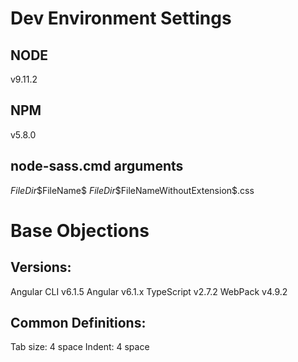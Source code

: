 # Dev Environment Settings

## NODE
v9.11.2

## NPM
v5.8.0

## node-sass.cmd arguments
$FileDir$\$FileName$ $FileDir$\$FileNameWithoutExtension$.css

# Base Objections

## Versions:
Angular CLI v6.1.5
Angular v6.1.x
TypeScript v2.7.2
WebPack v4.9.2

## Common Definitions:
Tab size: 4 space
Indent: 4 space
